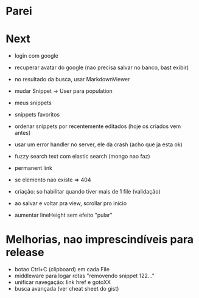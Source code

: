 # Parei

# Next
- login com google
- recuperar avatar do google (nao precisa salvar no banco, bast exibir)

- no resultado da busca, usar MarkdownViewer
- mudar Snippet -> User para population
- meus snippets
- snippets favoritos

- ordenar snippets por recentemente editados (hoje os criados vem antes)
- usar um error handler no server, ele da crash (acho que ja esta ok)
- fuzzy search text com elastic search (mongo nao faz)
- permanent link
- se elemento nao existe => 404
- criação: so habilitar quando tiver mais de  1 file (validação)
- ao salvar e voltar pra view, scrollar pro inicio
- aumentar lineHeight sem efeito "pular"

# Melhorias, nao imprescindíveis para release
- botao Ctrl+C (clipboard) em cada File
- middleware para logar rotas "removendo snippet 122..."
- unificar navegação: link href e gotoXX
- busca avançada (ver cheat sheet do gist)
